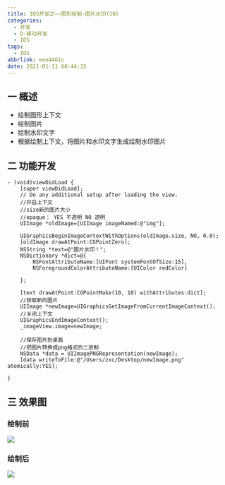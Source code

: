 ```yaml
---
title: IOS开发之——图形绘制-图片水印(10)
categories:
  - 开发
  - D-移动开发
  - IOS
tags:
  - IOS
abbrlink: eee4461c
date: 2021-01-11 08:44:33
---
```

## 一 概述

* 绘制图形上下文
* 绘制图片
* 绘制水印文字
* 根据绘制上下文，将图片和水印文字生成绘制水印图片

<!--more-->

## 二 功能开发

```
- (void)viewDidLoad {
    [super viewDidLoad];
    // Do any additional setup after loading the view.
    //开启上下文
    //size新的图片大小
    //opaque： YES 不透明 NO 透明
    UIImage *oldImage=[UIImage imageNamed:@"img"];
    
    UIGraphicsBeginImageContextWithOptions(oldImage.size, NO, 0.0);
    [oldImage drawAtPoint:CGPointZero];
    NSString *text=@"图片水印！";
    NSDictionary *dict=@{
        NSFontAttributeName:[UIFont systemFontOfSize:15],
        NSForegroundColorAttributeName:[UIColor redColor]
        
    };
    
    [text drawAtPoint:CGPointMake(10, 10) withAttributes:dict];
    //获取新的图片
    UIImage *newImage=UIGraphicsGetImageFromCurrentImageContext();
    //关闭上下文
    UIGraphicsEndImageContext();
    _imageView.image=newImage;
    
    //保存图片到桌面
    //把图片转换成png格式的二进制
    NSData *data = UIImagePNGRepresentation(newImage);
    [data writeToFile:@"/Users/zxc/Desktop/newImage.png" atomically:YES];
    
}
```

## 三 效果图

### 绘制前

![][1]
### 绘制后
![][2]



[1]:https://cdn.staticaly.com/gh/PGzxc/CDN/master/blog-ios/ios-draw-watermark-img.png
[2]:https://cdn.staticaly.com/gh/PGzxc/CDN/master/blog-ios/ios-draw-watermater-after.png
